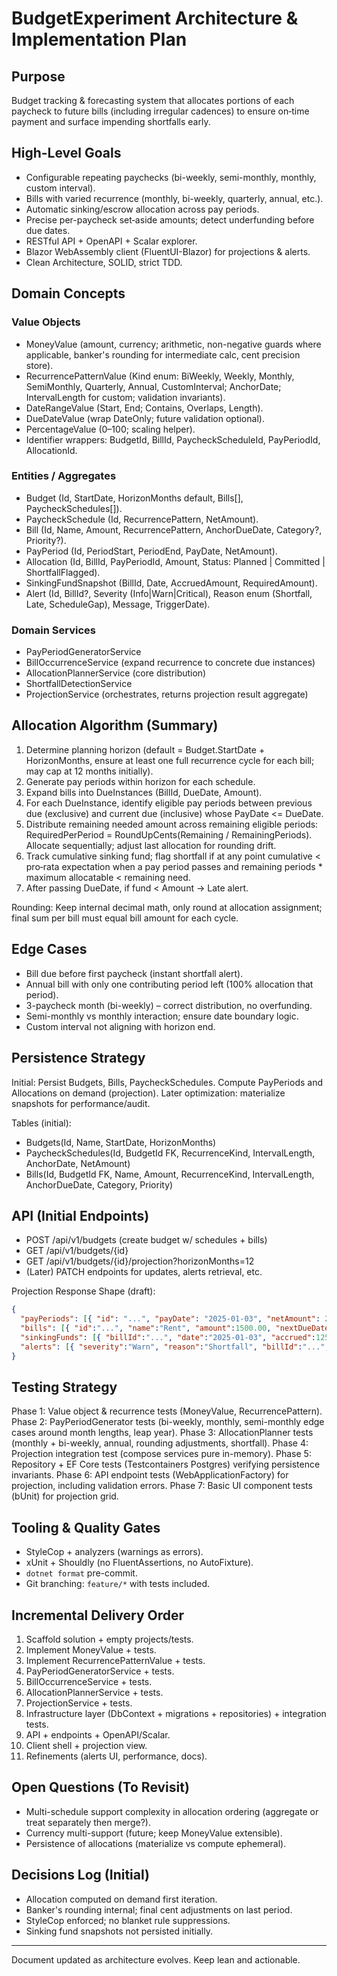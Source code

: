 # BudgetExperiment Architecture & Implementation Plan

## Purpose
Budget tracking & forecasting system that allocates portions of each paycheck to future bills (including irregular cadences) to ensure on‑time payment and surface impending shortfalls early.

## High-Level Goals

- Configurable repeating paychecks (bi-weekly, semi-monthly, monthly, custom interval).
- Bills with varied recurrence (monthly, bi-weekly, quarterly, annual, etc.).
- Automatic sinking/escrow allocation across pay periods.
- Precise per-paycheck set‑aside amounts; detect underfunding before due dates.
- RESTful API + OpenAPI + Scalar explorer.
- Blazor WebAssembly client (FluentUI-Blazor) for projections & alerts.
- Clean Architecture, SOLID, strict TDD.

## Domain Concepts

### Value Objects

- MoneyValue (amount, currency; arithmetic, non-negative guards where applicable, banker's rounding for intermediate calc, cent precision store).
- RecurrencePatternValue (Kind enum: BiWeekly, Weekly, Monthly, SemiMonthly, Quarterly, Annual, CustomInterval; AnchorDate; IntervalLength for custom; validation invariants).
- DateRangeValue (Start, End; Contains, Overlaps, Length).
- DueDateValue (wrap DateOnly; future validation optional).
- PercentageValue (0–100; scaling helper).
- Identifier wrappers: BudgetId, BillId, PaycheckScheduleId, PayPeriodId, AllocationId.

### Entities / Aggregates

- Budget (Id, StartDate, HorizonMonths default, Bills[], PaycheckSchedules[]).
- PaycheckSchedule (Id, RecurrencePattern, NetAmount).
- Bill (Id, Name, Amount, RecurrencePattern, AnchorDueDate, Category?, Priority?).
- PayPeriod (Id, PeriodStart, PeriodEnd, PayDate, NetAmount).
- Allocation (Id, BillId, PayPeriodId, Amount, Status: Planned | Committed | ShortfallFlagged).
- SinkingFundSnapshot (BillId, Date, AccruedAmount, RequiredAmount).
- Alert (Id, BillId?, Severity (Info|Warn|Critical), Reason enum (Shortfall, Late, ScheduleGap), Message, TriggerDate).

### Domain Services

- PayPeriodGeneratorService
- BillOccurrenceService (expand recurrence to concrete due instances)
- AllocationPlannerService (core distribution)
- ShortfallDetectionService
- ProjectionService (orchestrates, returns projection result aggregate)

## Allocation Algorithm (Summary)

1. Determine planning horizon (default = Budget.StartDate + HorizonMonths, ensure at least one full recurrence cycle for each bill; may cap at 12 months initially).
2. Generate pay periods within horizon for each schedule.
3. Expand bills into DueInstances (BillId, DueDate, Amount).
4. For each DueInstance, identify eligible pay periods between previous due (exclusive) and current due (inclusive) whose PayDate <= DueDate.
5. Distribute remaining needed amount across remaining eligible periods: RequiredPerPeriod = RoundUpCents(Remaining / RemainingPeriods). Allocate sequentially; adjust last allocation for rounding drift.
6. Track cumulative sinking fund; flag shortfall if at any point cumulative < pro‑rata expectation when a pay period passes and remaining periods * maximum allocatable < remaining need.
7. After passing DueDate, if fund < Amount → Late alert.

Rounding: Keep internal decimal math, only round at allocation assignment; final sum per bill must equal bill amount for each cycle.

## Edge Cases

- Bill due before first paycheck (instant shortfall alert).
- Annual bill with only one contributing period left (100% allocation that period).
- 3-paycheck month (bi-weekly) – correct distribution, no overfunding.
- Semi-monthly vs monthly interaction; ensure date boundary logic.
- Custom interval not aligning with horizon end.

## Persistence Strategy

Initial: Persist Budgets, Bills, PaycheckSchedules. Compute PayPeriods and Allocations on demand (projection). Later optimization: materialize snapshots for performance/audit.

Tables (initial):

- Budgets(Id, Name, StartDate, HorizonMonths)
- PaycheckSchedules(Id, BudgetId FK, RecurrenceKind, IntervalLength, AnchorDate, NetAmount)
- Bills(Id, BudgetId FK, Name, Amount, RecurrenceKind, IntervalLength, AnchorDueDate, Category, Priority)

## API (Initial Endpoints)

- POST /api/v1/budgets (create budget w/ schedules + bills)
- GET /api/v1/budgets/{id}
- GET /api/v1/budgets/{id}/projection?horizonMonths=12
- (Later) PATCH endpoints for updates, alerts retrieval, etc.

Projection Response Shape (draft):

```json
{
  "payPeriods": [{ "id": "...", "payDate": "2025-01-03", "netAmount": 2500.00, "allocations": [{"billId":"...","amount":125.50}] }],
  "bills": [{ "id":"...", "name":"Rent", "amount":1500.00, "nextDueDate":"2025-02-01", "recurrence":"Monthly"}],
  "sinkingFunds": [{ "billId":"...", "date":"2025-01-03", "accrued":125.50, "required":1500.00 }],
  "alerts": [{ "severity":"Warn", "reason":"Shortfall", "billId":"...", "message":"Rent projected shortfall in 1 period", "triggerDate":"2025-01-17" }]
}
```

## Testing Strategy

Phase 1: Value object & recurrence tests (MoneyValue, RecurrencePattern).
Phase 2: PayPeriodGenerator tests (bi-weekly, monthly, semi-monthly edge cases around month lengths, leap year).
Phase 3: AllocationPlanner tests (monthly + bi-weekly, annual, rounding adjustments, shortfall).
Phase 4: Projection integration test (compose services pure in-memory).
Phase 5: Repository + EF Core tests (Testcontainers Postgres) verifying persistence invariants.
Phase 6: API endpoint tests (WebApplicationFactory) for projection, including validation errors.
Phase 7: Basic UI component tests (bUnit) for projection grid.

## Tooling & Quality Gates

- StyleCop + analyzers (warnings as errors).
- xUnit + Shouldly (no FluentAssertions, no AutoFixture).
- `dotnet format` pre-commit.
- Git branching: `feature/*` with tests included.

## Incremental Delivery Order

1. Scaffold solution + empty projects/tests.
2. Implement MoneyValue + tests.
3. Implement RecurrencePatternValue + tests.
4. PayPeriodGeneratorService + tests.
5. BillOccurrenceService + tests.
6. AllocationPlannerService + tests.
7. ProjectionService + tests.
8. Infrastructure layer (DbContext + migrations + repositories) + integration tests.
9. API + endpoints + OpenAPI/Scalar.
10. Client shell + projection view.
11. Refinements (alerts UI, performance, docs).

## Open Questions (To Revisit)

- Multi-schedule support complexity in allocation ordering (aggregate or treat separately then merge?).
- Currency multi-support (future; keep MoneyValue extensible).
- Persistence of allocations (materialize vs compute ephemeral).

## Decisions Log (Initial)

- Allocation computed on demand first iteration.
- Banker's rounding internal; final cent adjustments on last period.
- StyleCop enforced; no blanket rule suppressions.
- Sinking fund snapshots not persisted initially.

---
Document updated as architecture evolves. Keep lean and actionable.
